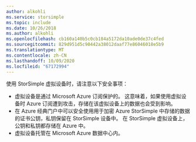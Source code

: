 ```yaml
---
author: alkohli
ms.service: storsimple
ms.topic: include
ms.date: 10/26/2018
ms.author: alkohli
ms.openlocfilehash: cb160a140b5c0cb184a5172da10ade0de37c4fed
ms.sourcegitcommit: 829d951d5c90442a38012daaf77e86046018e5b9
ms.translationtype: MT
ms.contentlocale: zh-CN
ms.lasthandoff: 10/09/2020
ms.locfileid: "67172994"
---
```

<!--v-sharos 10/13/2105 virtual device security-->

使用 StorSimple 虚拟设备时，请注意以下安全事项：

* 虚拟设备是通过 Microsoft Azure 订阅保护的。 这意味着，如果使用虚拟设备时 Azure 订阅遭到攻击，存储在该虚拟设备上的数据也会受到影响。
* 在 Azure 经典门户中可以安全使用用于加密 Azure StorSimple 中存储的数据的证书公钥，私钥保留在 StorSimple 设备中。 在 StorSimple 虚拟设备上，公钥和私钥都存储在 Azure 中。
* 虚拟设备托管在 Microsoft Azure 数据中心内。

